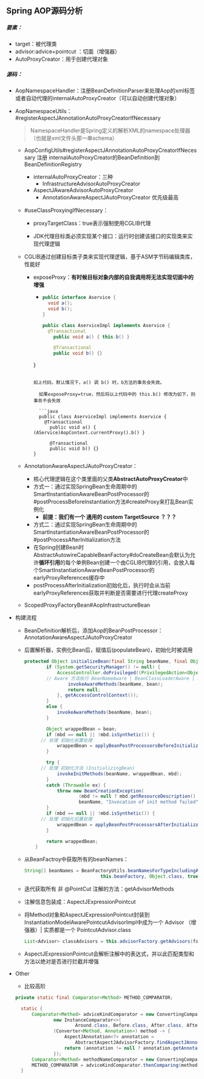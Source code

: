 ## Spring AOP源码分析



##### 要素：

- target：被代理类
- advisor:advice+pointcut ：切面（增强器）
- AutoProxyCreator：用于创建代理对象



##### 源码：

- AopNamespaceHandler：注册BeanDefinitionParser来处理Aop的xml标签或者自动代理的internalAutoProxyCreator（可以自动创建代理对象）

- AopNamespaceUtils：#registerAspectJAnnotationAutoProxyCreatorIfNecessary

  > NamespaceHandler是Spring定义的解析XML的namespace处理器（也就是xml文件头那一串schema）

  - AopConfigUtils#registerAspectJAnnotationAutoProxyCreatorIfNecessary 注册 internalAutoProxyCreator的BeanDefinition到BeanDefinitionRegistry
  
    - internalAutoProxyCreator：三种
      - InfrastructureAdvisorAutoProxyCreator
    - AspectJAwareAdvisorAutoProxyCreator
      - AnnotationAwareAspectJAutoProxyCreator 优先级最高

  - \#useClassProxyingIfNecessary：

    - proxyTargetClass：true表示强制使用CGLIB代理
  
    - JDK代理目标类必须实现某个接口：运行时创建该接口的实现类来实现代理逻辑
      
  - CGLIB通过创建目标类子类来实现代理逻辑，基于ASM字节码编辑类库，性能好
      
    - exposeProxy：**有时候目标对象内部的自我调用将无法实现切面中的增强**
  
      - ```java
        public interface Aservice {
          void a();
          void b();
        }
        
        public class AserviceImpl implements Aservice {
          @Transactional
        	public void a() { this.b() }
        
        	@Transactional
        	public void b() {}
      }
      ```
  
      如上代码，默认情况下，a() 调 b() 时，b方法的事务会失效。
  
        如果exposeProxy=true，然后将以上代码中的 this.b() 修改为如下，则事务不会失效
  
        ```java
        public class AserviceImpl implements Aservice {
          @Transactional
        	public void a() { (AService)AopContext.currentProxy().b() }
        
        	@Transactional
        	public void b() {}
      }
      ```
  
  - AnnotationAwareAspectJAutoProxyCreator：
  
    - 核心代理逻辑在这个类里面的父类**AbstractAutoProxyCreator**中
    - 方式一：通过实现SpringBean生命周期中的SmartInstantiationAwareBeanPostProcessor的#postProcessBeforeInstantiation方法#createProxy来打乱Bean实例化
      - **前提：我们有一个 通用的 custom TargetSource ？？？**
    - 方式二：通过实现SpringBean生命周期中的SmartInstantiationAwareBeanPostProcessor的#postProcessAfterInitialization方法
    - 在Spring创建Bean时AbstractAutowireCapableBeanFactory#doCreateBean会默认为允许**循环引用**的每个单例Bean创建一个由CGLIB代理的引用，会放入每个SmartInstantiationAwareBeanPostProcessor的earlyProxyReferences缓存中
    - postProcessAfterInitialization初始化后，执行时会从当前earlyProxyReferences获取并判断是否需要进行代理createProxy
  
  - ScopedProxyFactoryBean#AopInfrastructureBean



- 构建流程

  - BeanDefinition解析后，添加Aop的BeanPostProcessor：AnnotationAwareAspectJAutoProxyCreator

  - 后置解析器，实例化Bean后，赋值后(populateBean)，初始化时被调用

    ```java
    protected Object initializeBean(final String beanName, final Object bean, @Nullable RootBeanDefinition mbd) {
    		if (System.getSecurityManager() != null) {
    			AccessController.doPrivileged((PrivilegedAction<Object>) () -> {
            // Aware 方法执行 BeanNameAware | BeanClassLoaderAware | BeanFactoryAware
    				invokeAwareMethods(beanName, bean);
    				return null;
    			}, getAccessControlContext());
    		}
    		else {
    			invokeAwareMethods(beanName, bean);
    		}
    
    		Object wrappedBean = bean;
    		if (mbd == null || !mbd.isSynthetic()) {
          // 处理 初始化前置处理
    			wrappedBean = applyBeanPostProcessorsBeforeInitialization(wrappedBean, beanName);
    		}
    
    		try {
          // 处理 初始化方法 (InitializingBean)
    			invokeInitMethods(beanName, wrappedBean, mbd);
    		}
    		catch (Throwable ex) {
    			throw new BeanCreationException(
    					(mbd != null ? mbd.getResourceDescription() : null),
    					beanName, "Invocation of init method failed", ex);
    		}
    		if (mbd == null || !mbd.isSynthetic()) {
          // 处理 初始化后置处理
    			wrappedBean = applyBeanPostProcessorsAfterInitialization(wrappedBean, beanName);
    		}
    
    		return wrappedBean;
    	}
    ```

  - 从BeanFactroy中获取所有的beanNames：

    ```java
    String[] beanNames = BeanFactoryUtils.beanNamesForTypeIncludingAncestors(
    							this.beanFactory, Object.class, true, false);
    ```

  - 迭代获取所有 非 @PointCut 注解的方法：getAdvisorMethods

  - 注解信息包装成：AspectJExpressionPointcut

  - 将Method对象和AspectJExpressionPointcut封装到 InstantiationModelAwarePointcutAdvisorImpl中成为一个 Advisor （增强器）| 实质都是一个 PointcutAdvisor.class

    ```java
    List<Advisor> classAdvisors = this.advisorFactory.getAdvisors(factory);
    ```

  - AspectJExpressionPointcut会解析注解中的表达式，并以此匹配类型和方法以绝对是否进行拦截并增强



- Other

  - 比较高阶

  ```java
  private static final Comparator<Method> METHOD_COMPARATOR;
  
  	static {
  		Comparator<Method> adviceKindComparator = new ConvertingComparator<>(
  				new InstanceComparator<>(
  						Around.class, Before.class, After.class, AfterReturning.class, AfterThrowing.class),
  				(Converter<Method, Annotation>) method -> {
  					AspectJAnnotation<?> annotation =
  						AbstractAspectJAdvisorFactory.findAspectJAnnotationOnMethod(method);
  					return (annotation != null ? annotation.getAnnotation() : null);
  				});
  		Comparator<Method> methodNameComparator = new ConvertingComparator<>(Method::getName);
  		METHOD_COMPARATOR = adviceKindComparator.thenComparing(methodNameComparator);
  	}
  ```

  
